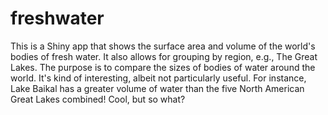 # freshwater

This is a Shiny app that shows the surface area and volume of the world's bodies of fresh water. It also allows for grouping by region, e.g., The Great Lakes. The purpose is to compare the sizes of bodies of water around the world. It's kind of interesting, albeit not particularly useful. For instance, Lake Baikal has a greater volume of water than the five North American Great Lakes combined! Cool, but so what?
